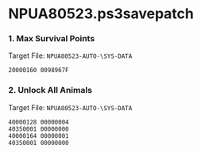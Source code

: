 # NPUA80523.ps3savepatch

### 1. Max Survival Points

Target File: `NPUA80523-AUTO-\SYS-DATA`

```
20000160 0098967F
```

### 2. Unlock All Animals

Target File: `NPUA80523-AUTO-\SYS-DATA`

```
40000128 00000004
40350001 00000000
40000164 00000001
40350001 00000000
```

